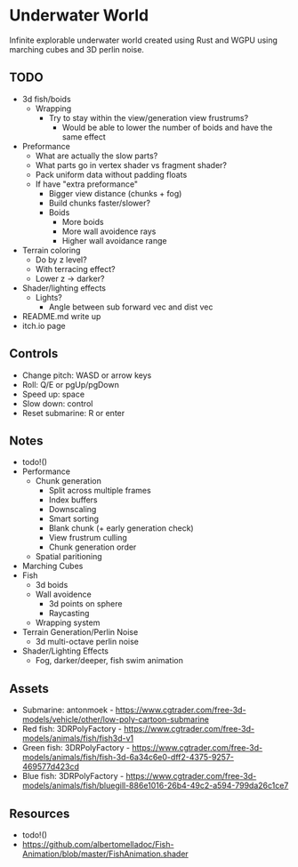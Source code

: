 # Underwater World

Infinite explorable underwater world created using Rust and WGPU using marching cubes and 3D perlin noise.

## TODO

- 3d fish/boids
    - Wrapping
        - Try to stay within the view/generation view frustrums?
            - Would be able to lower the number of boids and have the same effect
- Preformance
    - What are actually the slow parts?
    - What parts go in vertex shader vs fragment shader?
    - Pack uniform data without padding floats
    - If have "extra preformance"
        - Bigger view distance (chunks + fog)
        - Build chunks faster/slower?
        - Boids
            - More boids
            - More wall avoidence rays
            - Higher wall avoidance range
- Terrain coloring
    - Do by z level?
    - With terracing effect?
    - Lower z -> darker?
- Shader/lighting effects
    - Lights?
        - Angle between sub forward vec and dist vec
- README.md write up
- itch.io page

## Controls

- Change pitch: WASD or arrow keys
- Roll: Q/E or pgUp/pgDown
- Speed up: space
- Slow down: control
- Reset submarine: R or enter

## Notes

- todo!()
- Performance
    - Chunk generation
        - Split across multiple frames
        - Index buffers
        - Downscaling
        - Smart sorting
        - Blank chunk (+ early generation check)
        - View frustrum culling
        - Chunk generation order
    - Spatial paritioning
- Marching Cubes
- Fish
    - 3d boids
    - Wall avoidence
        - 3d points on sphere
        - Raycasting
    - Wrapping system
- Terrain Generation/Perlin Noise
    - 3d multi-octave perlin noise
- Shader/Lighting Effects
    - Fog, darker/deeper, fish swim animation

## Assets

- Submarine: antonmoek - https://www.cgtrader.com/free-3d-models/vehicle/other/low-poly-cartoon-submarine
- Red fish: 3DRPolyFactory - https://www.cgtrader.com/free-3d-models/animals/fish/fish3d-v1
- Green fish: 3DRPolyFactory - https://www.cgtrader.com/free-3d-models/animals/fish/fish-3d-6a34c6e0-dff2-4375-9257-469577d423cd
- Blue fish: 3DRPolyFactory - https://www.cgtrader.com/free-3d-models/animals/fish/bluegill-886e1016-26b4-49c2-a594-799da26c1ce7

## Resources

- todo!()
- https://github.com/albertomelladoc/Fish-Animation/blob/master/FishAnimation.shader
